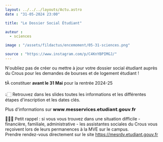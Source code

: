 ```yaml
---
layout: ../../../layouts/Actu.astro
date : "31-05-2024 23:00"

title: "Le Dossier Social Étudiant"

auteur :
  - sciences

image : "/assets/fildactus/encemoment/05-31-sciences.png"

source : "https://www.instagram.com/p/C4KnYBPIMGJ/"
---
```


N'oubliez pas de créer ou mettre à jour votre dossier social étudiant auprès du Crous pour les demandes de bourses et de logement étudiant !

❗À constituer __avant le 31 Mai__ pour la rentrée 2024-25

👆🏻 Retrouvez dans les slides toutes les informations et les différentes étapes d'inscription et les dates clés.

Plus d'informations sur 𝘄𝘄𝘄.𝗺𝗲𝘀𝘀𝗲𝗿𝘃𝗶𝗰𝗲𝘀.𝗲𝘁𝘂𝗱𝗶𝗮𝗻𝘁.𝗴𝗼𝘂𝘃.𝗳𝗿

👩🏻‍🦱 Petit rappel : si vous vous trouvez dans une situation difficile - financière, familiale, administrative - les assistantes sociales du Crous vous reçoivent lors de leurs permanences à la MVE sur le campus.  
Prendre rendez-vous directement sur le site https://mesrdv.etudiant.gouv.fr
